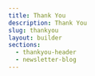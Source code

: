 ```yaml
---
title: Thank You
description: Thank You
slug: thankyou
layout: builder
sections:
  - thankyou-header
  - newsletter-blog
---
```

